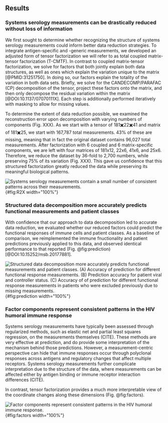 ## Results

### Systems serology measurements can be drastically reduced without loss of information

We first sought to determine whether recognizing the structure of systems serology measurements could inform better data reduction strategies. To integrate antigen-specific and -generic measurements, we developed an adjusted form of tensor factorization we will refer to as total coupled matrix-tensor factorization (T-CMTF). In contrast to coupled matrix-tensor factorization, we solve for factors that both jointly explain both data structures, as well as ones which explain the variation unique to the matrix [@PMID:31251750]. In doing so, our factors explain the totality of the variation in both data sets. Briefly, we solve for the CANDECOMP/PARAFAC (CP) decomposition of the tensor, project these factors onto the matrix, and then only decompose the residual variation within the matrix [@DOI:10.1137/07070111X]. Each step is additionally performed iteratively with masking to allow for missing values.

To determine the extent of data reduction possible, we examined the reconstruction error upon decomposition with varying numbers of components (Fig. XXX). As we start with a tensor of 181✖️22✖️41 and matrix of 181✖️25, we start with 167,787 total measurements. 43% of these are missing, meaning that in fact the original dataset contains 96,027 total measurements. After factorization with 6 coupled and 6 matrix-specific components, we are left with four matrices of 181x12, 22x6, 41x6, and 25x6. Therefore, we reduce the dataset by 36-fold to 2,700 numbers, while preserving 75% of its variation (Fig. XXX). This gave us confidence that this structured factorization greatly reduced the data while preserving its meaningful biological patterns.

![**Systems serology measurements contain a small number of consistent patterns across their measurements.**](figure1.svg "Figure 1"){#fig:R2X width="100%"}

### Structured data decomposition more accurately predicts functional measurements and patient classes

With confidence that our approach to data decomposition led to accurate data reduction, we evaluated whether our reduced factors could predict the functional responses of immune cells and patient classes. As a baseline of comparison, we reimplemented the immune fnuctionality and patient predictions previously applied to this data, and observed identical performance to that reported (Fig. @fig:prediction) [@DOI:10.15252/msb.20177881].



![**Structured data decomposition more accurately predicts functional measurements and patient classes.** (A) Accuracy of prediction for different functional response measurements. (B) Prediction accuracy for patient viral and controller status. (C) Accuracy of of prediction for different functional response measurements in patients who were excluded previously due to missing measurements.](figure2.svg "Figure 2"){#fig:prediction width="100%"}

### Factor components represent consistent patterns in the HIV humoral immune response

Systems serology measurements have typically been assessed through regularized methods, such as elastic net and partial least squares regression, on the measurements themselves (CITE). These methods are very effective at prediction, and do provide some interpretation of the mechanism behind those predictions. However, a measurement-centric perspective can hide that immune responses occur through polyclonal responses across antigens and regulatory changes that affect multiple receptors. Systems serology measurements further complicate interpretation due to the structure of the data, where measurements can be affected either by antigen binding or immune receptor interaction differences (CITE).

In contrast, tensor factorization provides a much more interpretable view of the coordinate changes along these dimensions (Fig. @fig:factors).


![**Factor components represent consistent patterns in the HIV humoral immune response.**](figure3.svg "Figure 3"){#fig:factors width="100%"}
